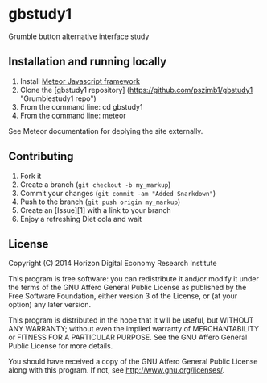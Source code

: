gbstudy1
========

Grumble button alternative interface study

Installation and running locally
------------
1. Install [Meteor Javascript framework](http://www.meteor.com "Meteor website")
2. Clone the [gbstudy1 repository] (https://github.com/pszjmb1/gbstudy1 "Grumblestudy1 repo")
3. From the command line: cd gbstudy1
4. From the command line: meteor

See Meteor documentation for deplying the site externally.

Contributing
------------

1. Fork it
2. Create a branch (`git checkout -b my_markup`)
3. Commit your changes (`git commit -am "Added Snarkdown"`)
4. Push to the branch (`git push origin my_markup`)
5. Create an [Issue][1] with a link to your branch
6. Enjoy a refreshing Diet cola and wait

License
------------
Copyright (C) 2014 Horizon Digital Economy Research Institute

This program is free software: you can redistribute it and/or modify
it under the terms of the GNU Affero General Public License as
published by the Free Software Foundation, either version 3 of the
License, or (at your option) any later version.

This program is distributed in the hope that it will be useful,
but WITHOUT ANY WARRANTY; without even the implied warranty of
MERCHANTABILITY or FITNESS FOR A PARTICULAR PURPOSE.  See the
GNU Affero General Public License for more details.

You should have received a copy of the GNU Affero General Public License
along with this program.  If not, see <http://www.gnu.org/licenses/>.
